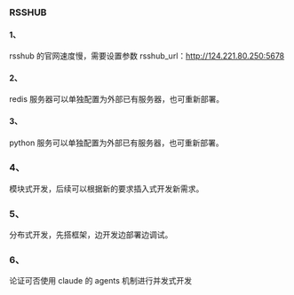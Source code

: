 ### RSSHUB

#### 1、

rsshub 的官网速度慢，需要设置参数 rsshub_url：http://124.221.80.250:5678

#### 2、

redis 服务器可以单独配置为外部已有服务器，也可重新部署。

#### 3、

python 服务可以单独配置为外部已有服务器，也可重新部署。

### 4、

模块式开发，后续可以根据新的要求插入式开发新需求。

### 5、

分布式开发，先搭框架，边开发边部署边调试。

### 6、

论证可否使用 claude 的 agents 机制进行并发式开发
